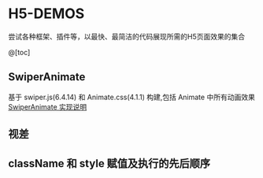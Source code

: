 # H5-DEMOS

尝试各种框架、插件等，以最快、最简洁的代码展现所需的H5页面效果的集合

@[toc]

## SwiperAnimate 

基于 swiper.js(6.4.14) 和 Animate.css(4.1.1) 构建,包括 Animate 中所有动画效果
[SwiperAnimate 实现说明]()

## 视差

## className 和 style 赋值及执行的先后顺序
